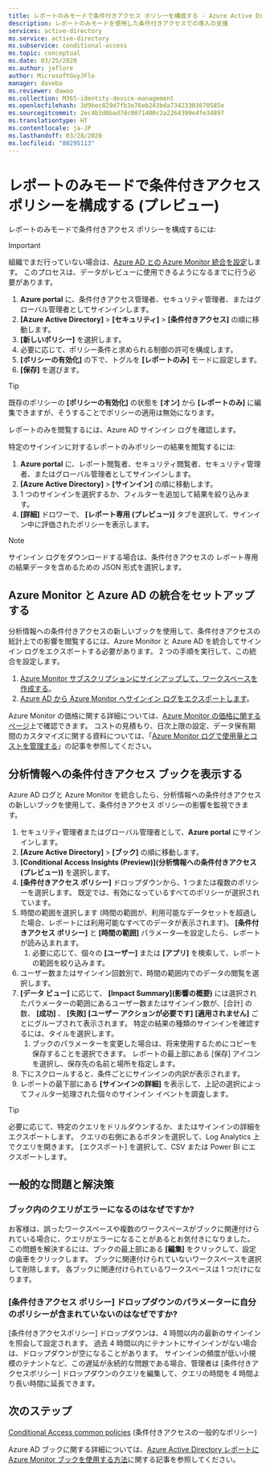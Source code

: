```yaml
---
title: レポートのみモードで条件付きアクセス ポリシーを構成する - Azure Active Directory
description: レポートのみモードを使用した条件付きアクセスでの導入の支援
services: active-directory
ms.service: active-directory
ms.subservice: conditional-access
ms.topic: conceptual
ms.date: 03/25/2020
ms.author: joflore
author: MicrosoftGuyJFlo
manager: daveba
ms.reviewer: dawoo
ms.collection: M365-identity-device-management
ms.openlocfilehash: 3d9bec829d7fb3e76eb243bda73423303670585e
ms.sourcegitcommit: 2ec4b3d0bad7dc0071400c2a2264399e4fe34897
ms.translationtype: HT
ms.contentlocale: ja-JP
ms.lasthandoff: 03/28/2020
ms.locfileid: "80295113"
---
```

# <a name="configure-a-conditional-access-policy-in-report-only-mode-preview"></a>レポートのみモードで条件付きアクセス ポリシーを構成する (プレビュー)

レポートのみモードで条件付きアクセス ポリシーを構成するには:

> [!IMPORTANT]
> 組織でまだ行っていない場合は、[Azure AD との Azure Monitor 統合を設定](#set-up-azure-monitor-integration-with-azure-ad)します。 このプロセスは、データがレビューに使用できるようになるまでに行う必要があります。

1. **Azure portal** に、条件付きアクセス管理者、セキュリティ管理者、またはグローバル管理者としてサインインします。
1. **[Azure Active Directory]**  >  **[セキュリティ]**  >  **[条件付きアクセス]** の順に移動します。
1. **[新しいポリシー]** を選択します。
1. 必要に応じて、ポリシー条件と求められる制御の許可を構成します。
1. **[ポリシーの有効化]** の下で、トグルを **[レポートのみ]** モードに設定します。
1. **[保存]** を選びます。

> [!TIP]
> 既存のポリシーの **[ポリシーの有効化]** の状態を **[オン]** から **[レポートのみ]** に編集できますが、そうすることでポリシーの適用は無効になります。 

レポートのみを閲覧するには、Azure AD サインイン ログを確認します。

特定のサインインに対するレポートのみポリシーの結果を閲覧するには:

1. **Azure portal** に、レポート閲覧者、セキュリティ閲覧者、セキュリティ管理者、またはグローバル管理者としてサインインします。
1. **[Azure Active Directory]**  >  **[サインイン]** の順に移動します。
1. 1 つのサインインを選択するか、フィルターを追加して結果を絞り込みます。
1. **[詳細]** ドロワーで、 **[レポート専用 (プレビュー)]** タブを選択して、サインイン中に評価されたポリシーを表示します。

> [!NOTE]
> サインイン ログをダウンロードする場合は、条件付きアクセスの レポート専用の結果データを含めるための JSON 形式を選択します。

## <a name="set-up-azure-monitor-integration-with-azure-ad"></a>Azure Monitor と Azure AD の統合をセットアップする

分析情報への条件付きアクセスの新しいブックを使用して、条件付きアクセスの総計上での影響を閲覧するには、Azure Monitor と Azure AD を統合してサインイン ログをエクスポートする必要があります。 2 つの手順を実行して、この統合を設定します。 

1. [Azure Monitor サブスクリプションにサインアップして、ワークスペースを作成する](/azure/azure-monitor/learn/quick-create-workspace)。
1. [Azure AD から Azure Monitor へサインイン ログをエクスポートします](/azure/active-directory/reports-monitoring/howto-integrate-activity-logs-with-log-analytics)。

Azure Monitor の価格に関する詳細については、[Azure Monitor の価格に関するページ](https://azure.microsoft.com/pricing/details/monitor/)上で確認できます。 コストの見積もり、日次上限の設定、データ保有期間のカスタマイズに関する資料については、「[Azure Monitor ログで使用量とコストを管理する](../../azure-monitor/platform/manage-cost-storage.md#estimating-the-costs-to-manage-your-environment)」の記事を参照してください。

## <a name="view-conditional-access-insights-workbook"></a>分析情報への条件付きアクセス ブックを表示する

Azure AD ログと Azure Monitor を統合したら、分析情報への条件付きアクセスの新しいブックを使用して、条件付きアクセス ポリシーの影響を監視できます。

1. セキュリティ管理者またはグローバル管理者として、**Azure portal** にサインインします。
1. **[Azure Active Directory]**  >  **[ブック]** の順に移動します。
1. **[Conditional Access Insights (Preview)]\(分析情報への条件付きアクセス (プレビュー)\)** を選択します。
1. **[条件付きアクセス ポリシー]** ドロップダウンから、1 つまたは複数のポリシーを選択します。 既定では、有効になっているすべてのポリシーが選択されています。
1. 時間の範囲を選択します (時間の範囲が、利用可能なデータセットを超過した場合、レポートには利用可能なすべてのデータが表示されます)。 **[条件付きアクセス ポリシー]** と **[時間の範囲]** パラメータ―を設定したら、レポートが読み込まれます。
   1. 必要に応じて、個々の **[ユーザー]** または **[アプリ]** を検索して、レポートの範囲を絞り込みます。
1. ユーザー数またはサインイン回数別で、時間の範囲内でのデータの閲覧を選択します。
1. **[データ ビュー]** に応じて、 **[Impact Summary]\(影響の概要\)** には選択されたパラメーターの範囲にあるユーザー数またはサインイン数が、[合計] の数、 **[成功]** 、 **[失敗]** **[ユーザー アクションが必要です]** **[適用されません]** ごとにグループされて表示されます。 特定の結果の種類のサインインを確認するには、タイルを選択します。 
   1. ブックのパラメーターを変更した場合は、将来使用するためにコピーを保存することを選択できます。 レポートの最上部にある [保存] アイコンを選択し、保存先の名前と場所を指定します。
1. 下にスクロールすると、条件ごとにサインインの内訳が表示されます。
1. レポートの最下部にある **[サインインの詳細]** を表示して、上記の選択によってフィルター処理された個々のサインイン イベントを調査します。

> [!TIP] 
> 必要に応じて、特定のクエリをドリルダウンするか、またはサインインの詳細をエクスポートします。 クエリの右側にあるボタンを選択して、Log Analytics 上でクエリを開きます。 [エクスポート] を選択して、CSV または Power BI にエクスポートします。

## <a name="common-problems-and-solutions"></a>一般的な問題と解決策

### <a name="why-are-the-queries-in-the-workbook-failing"></a>ブック内のクエリがエラーになるのはなぜですか?

お客様は、誤ったワークスペースや複数のワークスペースがブックに関連付けられている場合に、クエリがエラーになることがあるとお気付きになりました。 この問題を解決するには、ブックの最上部にある **[編集]** をクリックして、設定の歯車をクリックします。 ブックに関連付けられていないワークスペースを選択して削除します。 各ブックに関連付けられているワークスペースは 1 つだけになります。

### <a name="why-doesnt-the-conditional-access-policies-dropdown-parameter-contain-my-policies"></a>[条件付きアクセス ポリシー] ドロップダウンのパラメーターに自分のポリシーが含まれていないのはなぜですか?

[条件付きアクセスポリシー] ドロップダウンは、4 時間以内の最新のサインインを照会して設定されます。 過去 4 時間以内にテナントにサインインがない場合は、ドロップダウンが空になることがあります。 サインインの頻度が低い小規模のテナントなど、この遅延が永続的な問題である場合、管理者は [条件付きアクセスポリシー] ドロップダウンのクエリを編集して、クエリの時間を 4 時間より長い時間に延長できます。

## <a name="next-steps"></a>次のステップ

[Conditional Access common policies](concept-conditional-access-policy-common.md) (条件付きアクセスの一般的なポリシー)

Azure AD ブックに関する詳細については、[Azure Active Directory レポートに Azure Monitor ブックを使用する方法](../reports-monitoring/howto-use-azure-monitor-workbooks.md)に関する記事を参照してください。
